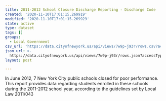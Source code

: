```yaml
---
title: 2011-2012 School Closure Discharge Reporting - Discharge Code
created: '2020-11-10T17:01:15.269919'
modified: '2020-11-10T17:01:15.269929'
state: active
type: dataset
tags: []
groups:
  - Local Government
csv_url: 'https://data.cityofnewyork.us/api/views/7w9p-j93r/rows.csv?accessType=DOWNLOAD'
json_url: >-
  https://data.cityofnewyork.us/api/views/7w9p-j93r/rows.json?accessType=DOWNLOAD
layout: post

---
```

In June 2012, 7 New York City public schools closed for poor performance.  This report provides data regarding students enrolled in these schools during the 2011-2012 school year, according to the guidelines set by Local Law 2011/043
